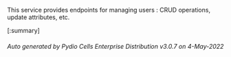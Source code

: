 






This service provides endpoints for managing users : CRUD operations, update attributes, etc.

[:summary]

###### Auto generated by Pydio Cells Enterprise Distribution v3.0.7 on 4-May-2022
